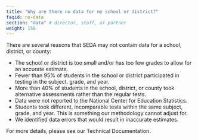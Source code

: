 ```yaml
---
title: "Why are there no data for my school or district?"
faqid: no-data
section: "data" # director, staff, or partner
weight: 150
---
```

There are several reasons that SEDA may not contain data for a school, district, or county: 

- The school or district is too small and/or has too few grades to allow for an accurate estimate.
- Fewer than 95% of students in the school or district participated in testing in the subject, grade, and year. 
- More than 40% of students in the school, district, or county took alternative assessments rather than the regular tests.
- Data were not reported to the National Center for Education Statistics.
- Students took different, incomparable tests within the same subject, grade, and year. This is something our methodology cannot adjust for.
- We identified data errors that would result in inaccurate estimates.


For more details, please see our <span class="highlight2">Technical Documentation</span>.






